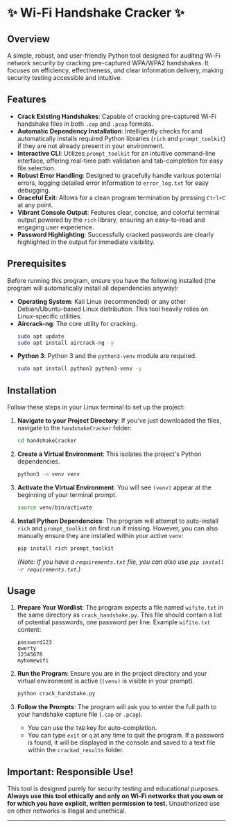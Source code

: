# ✨ Wi-Fi Handshake Cracker ✨

## Overview
A simple, robust, and user-friendly Python tool designed for auditing Wi-Fi network security by cracking pre-captured WPA/WPA2 handshakes. It focuses on efficiency, effectiveness, and clear information delivery, making security testing accessible and intuitive.

## Features
* **Crack Existing Handshakes**: Capable of cracking pre-captured Wi-Fi handshake files in both `.cap` and `.pcap` formats.
* **Automatic Dependency Installation**: Intelligently checks for and automatically installs required Python libraries (`rich` and `prompt_toolkit`) if they are not already present in your environment.
* **Interactive CLI**: Utilizes `prompt_toolkit` for an intuitive command-line interface, offering real-time path validation and tab-completion for easy file selection.
* **Robust Error Handling**: Designed to gracefully handle various potential errors, logging detailed error information to `error_log.txt` for easy debugging.
* **Graceful Exit**: Allows for a clean program termination by pressing `Ctrl+C` at any point.
* **Vibrant Console Output**: Features clear, concise, and colorful terminal output powered by the `rich` library, ensuring an easy-to-read and engaging user experience.
* **Password Highlighting**: Successfully cracked passwords are clearly highlighted in the output for immediate visibility.

## Prerequisites

Before running this program, ensure you have the following installed (the program will automatically install all dependencies anyway):

* **Operating System**: Kali Linux (recommended) or any other Debian/Ubuntu-based Linux distribution. This tool heavily relies on Linux-specific utilities.
* **Aircrack-ng**: The core utility for cracking.
    ```bash
    sudo apt update
    sudo apt install aircrack-ng -y
    ```
* **Python 3**: Python 3 and the `python3-venv` module are required.
    ```bash
    sudo apt install python3 python3-venv -y
    ```

## Installation

Follow these steps in your Linux terminal to set up the project:

1.  **Navigate to your Project Directory**:
    If you've just downloaded the files, navigate to the `handshakeCracker` folder:
    ```bash
    cd handshakeCracker
    ```

2.  **Create a Virtual Environment**:
    This isolates the project's Python dependencies.
    ```bash
    python3 -m venv venv
    ```

3.  **Activate the Virtual Environment**:
    You will see `(venv)` appear at the beginning of your terminal prompt.
    ```bash
    source venv/bin/activate
    ```

4.  **Install Python Dependencies**:
    The program will attempt to auto-install `rich` and `prompt_toolkit` on first run if missing. However, you can also manually ensure they are installed within your active `venv`:
    ```bash
    pip install rich prompt_toolkit
    ```
    *(Note: If you have a `requirements.txt` file, you can also use `pip install -r requirements.txt`.)*

## Usage

1.  **Prepare Your Wordlist**:
    The program expects a file named `wifite.txt` in the same directory as `crack_handshake.py`. This file should contain a list of potential passwords, one password per line.
    Example `wifite.txt` content:
    ```
    password123
    qwerty
    12345678
    myhomewifi
    ```

2.  **Run the Program**:
    Ensure you are in the project directory and your virtual environment is active (`(venv)` is visible in your prompt).
    ```bash
    python crack_handshake.py
    ```

3.  **Follow the Prompts**:
    The program will ask you to enter the full path to your handshake capture file (`.cap` or `.pcap`).
    * You can use the `TAB` key for auto-completion.
    * You can type `exit` or `q` at any time to quit the program.
    If a password is found, it will be displayed in the console and saved to a text file within the `cracked_results` folder.

## Important: Responsible Use!
This tool is designed purely for security testing and educational purposes. **Always use this tool ethically and only on Wi-Fi networks that you own or for which you have explicit, written permission to test.** Unauthorized use on other networks is illegal and unethical.

---
